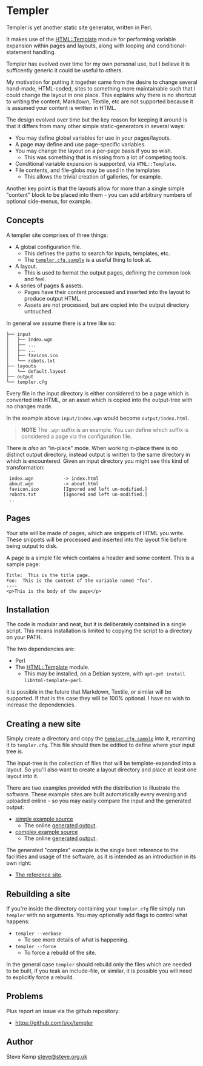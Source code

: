 Templer
=======

Templer is yet another static site generator, written in Perl.

It makes use of the [HTML::Template](http://search.cpan.org/perldoc?HTML%3A%3ATemplate) module for performing variable expansion within pages and layouts, along with looping and conditional-statement handling.

Templer has evolved over time for my own personal use, but I believe
it is sufficently generic it could be useful to others.

My motivation for putting it together came from the desire to change
several hand-made, HTML-coded, sites to something more maintainable such
that I could change the layout in one place.  This explains why there is
no shortcut to writing the content; Markdown, Textile, etc are not supported
because it is assumed your content is written in HTML.

The design evolved over time but the key reason for keeping it around
is that it differs from many other simple static-generators in several
ways:

* You may define global variables for use in your pages/layouts.
* A page may define and use page-specific variables.
* You may change the layout on a per-page basis if you so wish.
    * This was something that is missing from a lot of competing tools.
* Conditional variable expansion is supported, via `HTML::Template`.
* File contents, and file-globs may be used in the templates
    * This allows the trivial creation of galleries, for example.

Another key point is that the layouts allow for more than a single
simple "content" block to be placed into them - you can add arbitrary
numbers of optional side-menus, for example.


Concepts
--------

A templer site comprises of three things:

* A global configuration file.
     * This defines the paths to search for inputs, templates, etc.
     * The [`templer.cfg.sample`](https://raw.github.com/skx/templer/master/templer.cfg.sample) is a useful thing to look at.
* A layout.
    * This is used to format the output pages, defining the common look and feel.
* A series of pages & assets.
    * Pages have their content processed and inserted into the layout to produce output HTML.
    * Assets are not processed, but are copied into the output directory untouched.

In general we assume there is a tree like so:

    ├── input
    │   ├── index.wgn
    │   ├── ...
    │   ├── ...
    │   ├── favicon.ico
    │   └── robots.txt
    ├── layouts
    │   └── default.layout
    ├── output
    └── templer.cfg

Every file in the input directory is either considered to be a page which is converted
into HTML, or an asset which is copied into the output-tree with no changes made.

In the example above `input/index.wgn` would become `output/index.html`.

> **NOTE** The `.wgn` suffix is an example. You can define which suffix is considered a page via the configuration file.

There is _also_ an "in-place" mode.  When working in-place there is no distinct output directory, instead output is written to the same directory in which is encountered.  Given an input directory you might see this kind of transformation:

     index.wgn           -> index.html
     about.wgn           -> about.html
     favicon.ico         [Ignored and left un-modified.]
     robots.txt          [Ignored and left un-modified.]
     ..



Pages
-----

Your site will be made of pages, which are snippets of HTML you write.  These
snippets will be processed and inserted into the layout file before being output
to disk.

A page is a simple file which contains a header and some content.  This is
a sample page:

    Title:  This is the title page.
    Foo:  This is the content of the variable named "foo".
    ----
    <p>This is the body of the page</p>



Installation
------------

The code is modular and neat, but it is deliberately contained in a single
script.  This means installation is limited to copying the script to a
directory on your PATH.

The two dependencies are:

* Perl
* The [HTML::Template](http://search.cpan.org/perldoc?HTML%3A%3ATemplate) module.
   *  This may be installed, on a Debian system, with `apt-get install libhtml-template-perl`.

It is possible in the future that Markdown, Textile, or similar will be supported.
If that is the case they will be 100% optional.  I have no wish to increase the
dependencies.


Creating a new site
-------------------

Simply create a directory and copy the [`templer.cfg.sample`](https://raw.github.com/skx/templer/master/templer.cfg.sample) into it, renaming
it to `templer.cfg`.  This file should then be editted to define where your
input tree is.

The input-tree is the collection of files that will be template-expanded
into a layout.  So you'll also want to create a layout directory and place
at least one layout into it.

There are two examples provided with the distribution to illustrate the
software.  These example sites are built automatically every evening and
uploaded online - so you may easily compare the input and the generated
output:

* [simple example source](https://github.com/skx/templer/tree/master/examples/simple)
   * The online [generated output](http://www.steve.org.uk/Software/templer/examples/simple/output/).
* [complex example source](https://github.com/skx/templer/tree/master/examples/complex)
   * The online [generated output](http://www.steve.org.uk/Software/templer/examples/complex/output/).

The generated "complex" example is the single best reference to the facilities and usage of the software, as it is intended as an introduction in its own right:

  *  [The reference site](http://www.steve.org.uk/Software/templer/examples/complex/output/).


Rebuilding a site
-----------------

If you're inside the directory containing your `templer.cfg` file simply
run `templer` with no arguments.  You may optionally add flags to control
what happens:

* `templer --verbose`
     * To see more details of what is happening.
* `templer --force`
     * To force a rebuild of the site.

In the general case `templer` should rebuild only the files which are needed
to be built, if you teak an include-file, or similar, it is possible you will
need to explicitly force a rebuild.


Problems
--------

Plus report an issue via the github repository:

* https://github.com/skx/templer


Author
------

Steve Kemp <steve@steve.org.uk>
